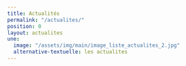 ```yaml
---
title: Actualités
permalink: "/actualites/"
position: 0
layout: actualites
une:
  image: "/assets/img/main/image_liste_actualites_2.jpg"
  alternative-textuelle: les actualites
---
```


